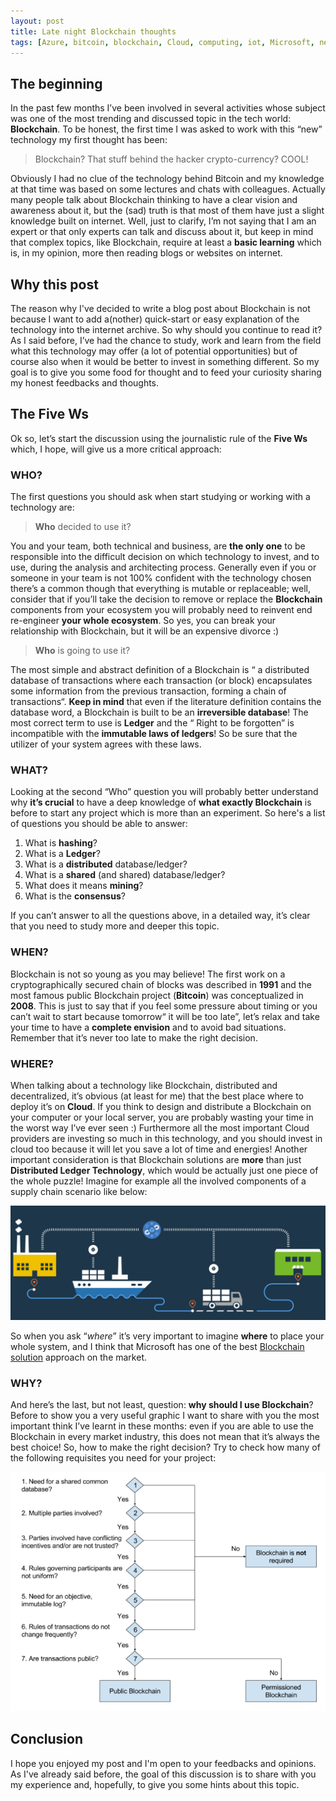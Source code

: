 ```yaml
---
layout: post
title: Late night Blockchain thoughts
tags: [Azure, bitcoin, blockchain, Cloud, computing, iot, Microsoft, network, tech, technology]
---
```


## The beginning
In the past few months I’ve been involved in several activities whose subject was one of the most trending and discussed topic in the tech world: **Blockchain**.
To be honest, the first time I was asked to work with this “new” technology my first thought has been:

> Blockchain? That stuff behind the hacker crypto-currency? COOL!

Obviously I had no clue of the technology behind Bitcoin and my knowledge at that time was based on some lectures and chats with colleagues.
Actually many people talk about Blockchain thinking to have a clear vision and awareness about it, but the (sad) truth is that most of them have just a slight knowledge built on internet. Well, just to clarify, I’m not saying that I am an expert or that only experts can talk and discuss about it, but keep in mind that complex topics, like Blockchain, require at least a **basic learning** which is, in my opinion, more then reading blogs or websites on internet.

## Why this post
The reason why I've decided to write a blog post about Blockchain is not because I want to add a(nother) quick-start or easy explanation of the technology into the internet archive. So why should you continue to read it?  As I said before, I’ve had the chance to study, work and learn from the field what this technology may offer (a lot of potential opportunities) but of course also when it would be better to invest in something different.
So my goal is to give you some food for thought and to feed your curiosity sharing my honest feedbacks and thoughts.

## The Five Ws
Ok so, let’s start the discussion using the journalistic rule of the **Five Ws** which, I hope, will give us a more critical approach: 

### WHO?
The first questions you should ask when start studying or working with a technology are:
> **Who** decided to use it?

You and your team, both technical and business, are **the only one** to be responsible into the difficult decision on which technology to invest, and to use, during the analysis and architecting process. Generally even if you or someone in your team is not 100% confident with the technology chosen there’s a common though that everything is mutable or replaceable; well, consider that if you’ll take the decision to remove or replace the **Blockchain** components from your ecosystem you will probably need to reinvent end re-engineer **your whole ecosystem**. So yes, you can break your relationship with Blockchain, but it will be an expensive divorce :)
> **Who** is going to use it? 

The most simple and abstract definition of a Blockchain is “ a distributed database of transactions where each transaction (or block) encapsulates some information from the previous transaction, forming a chain of transactions“. **Keep in mind** that even if the literature definition contains the database word, a Blockchain is built to be an **irreversible database**! The most correct term to use is **Ledger** and the “ Right to be forgotten” is incompatible with the **immutable laws of ledgers**! So be sure that the utilizer of your system agrees with these laws. 

### WHAT? 
Looking at the second “Who” question you will probably better understand why **it’s crucial** to have a deep knowledge of **what exactly Blockchain** is before to start any project which is more than an experiment. So here's a list of questions you should be able to answer:
1. What is **hashing**?
2. What is a **Ledger**?
3. What is a **distributed** database/ledger?
4. What is a **shared** (and shared) database/ledger?
5. What does it means **mining**?
6. What is the **consensus**?

If you can’t answer to all the questions above, in a detailed way, it’s clear that you need to study more and deeper this topic.

### WHEN?
Blockchain is not so young as you may believe! The first work on a cryptographically secured chain of blocks was described in **1991** and the most famous public Blockchain project (**Bitcoin**) was conceptualized in **2008**. This is just to say that if you feel some pressure about timing or you can’t wait to start because tomorrow“ it will be too late”, let’s relax and take your time to have a **complete envision** and to avoid bad situations. Remember that it’s never too late to make the right decision.

### WHERE? 
When talking about a technology like Blockchain, distributed and decentralized, it’s obvious (at least for me) that the best place where to deploy it’s on **Cloud**. If you think to design and distribute a Blockchain on your computer or your local server, you are probably wasting your time in the worst way I’ve ever seen :) 
Furthermore all the most important Cloud providers are investing so much in this technology, and you should invest in cloud too because it will let you save a lot of time and energies! 
Another important consideration is that Blockchain solutions are **more** than just **Distributed Ledger Technology**, which would be actually just one piece of the whole puzzle! Imagine for example all the involved components of a supply chain scenario like below:

![img_0](/img/late_blockhain_0.png)

So when you ask “*where*” it’s very important to imagine **where** to place your whole system, and I think that Microsoft has one of the best <a href="https://azure.microsoft.com/en-us/solutions/blockchain/" target="_blank">Blockchain solution</a> approach on the market.

### WHY?
And here’s the last, but not least, question:  **why should I use Blockchain**?
Before to show you a very useful graphic I want to share with you the most important think I’ve learnt in these months: even if you are able to use the Blockchain in every market industry, this does not mean that it’s always the best choice! So, how to make the right decision? Try to check how many of the following requisites you need for your project:

![img_1](/img/late_blockhain_1.png)

## Conclusion
I hope you enjoyed my post and I'm open to your feedbacks and opinions. As I've already said before, the goal of this discussion is to share with you my experience and, hopefully, to give you some hints about this topic.